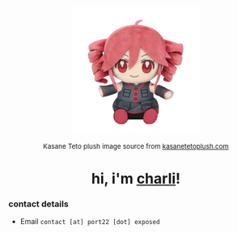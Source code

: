 <div align="center">
  <img src="./public/teto-spin.gif" alt="Banner which is a chibi drawing of Kasane Teto." height="50%"width="50%">
  <p style="font-size:small;">
    Kasane Teto plush image source from <a href="https://kasanetetoplush.com">kasanetetoplush.com</a>
  </p>
</div>
<h1 align="center">hi, i'm <a href="https://port22.exposed">charli</a>!</h1>
<h3>contact details</h3>
<ul>
  <li>Email <code>contact [at] port22 [dot] exposed</code></li>
</ul>

